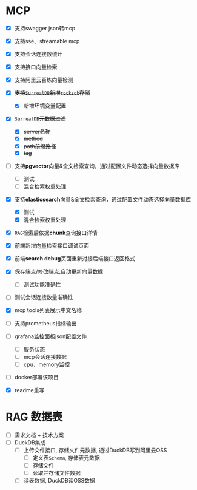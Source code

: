 
# MCP
- [x] 支持swagger json转mcp
- [x] 支持sse、streamable mcp
- [x] 支持会话连接数统计
- [x] 支持接口向量检索
- [x] 支持阿里云百炼向量检测
- [x] ~~支持`SurrealDB`新增`rocksdb`存储~~
  - [x] ~~新增环境变量配置~~
- [x] ~~`SurrealDB`元数据过滤~~
  - [x] ~~server名称~~
  - [x] ~~method~~
  - [x] ~~path前缀路径~~
  - [x] ~~tag~~
- [ ] 支持**pgvector**向量&全文检索查询，通过配置文件动态选择向量数据库
  - [ ] 测试
  - [ ] 混合检索权重处理
- [x] 支持**elasticsearch**向量&全文检索查询，通过配置文件动态选择向量数据库
  - [x] 测试
  - [x] 混合检索权重处理
- [x] `RAG`检索后依据**chunk**查询接口详情
- [x] 前端新增向量检索接口调试页面
- [x] 前端**search debug**页面重新对接后端接口返回格式
- [x] 保存端点/修改端点,自动更新向量数据
  - [ ] 测试功能准确性
- [ ] 测试会话连接数量准确性
- [x] mcp tools列表展示中文名称
- [ ] 支持prometheus指标输出
- [ ] grafana监控面板json配置文件
  - [ ] 服务状态
  - [ ] mcp会话连接数据
  - [ ] cpu、memory监控
- [ ] docker部署该项目
- [x] readme重写


# RAG 数据表
- [ ] 需求文档 + 技术方案
- [ ] DuckDB集成
  - [ ] 上传文件接口, 存储文件元数据, 通过DuckDB写到阿里云OSS
    - [ ] 定义表`Schema`, 存储表元数据
    - [ ] 存储文件
    - [ ] 读取并存储文件数据
  - [ ] 读表数据, DuckDB读OSS数据